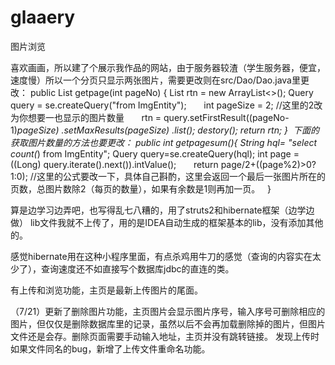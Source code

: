 # glaaery
图片浏览


喜欢画画，所以建了个展示我作品的网站，由于服务器较渣（学生服务器，便宜，速度慢）所以一个分页只显示两张图片，需要更改则在src/Dao/Dao.java里更改：
public List<ImgEntity> getpage(int pageNo)
    {
        List<ImgEntity> rtn = new ArrayList<>();
        Query query = se.createQuery("from ImgEntity");
        int pageSize = 2; //这里的2改为你想要一也显示的图片数量
        rtn = query.setFirstResult((pageNo-1)*pageSize)
                .setMaxResults(pageSize)
                .list();
        destory();
        return rtn;
    }
  下面的获取图片数量的方法也要更改：
    public int getpagesum(){
        String hql= "select count(*) from ImgEntity";
        Query query=se.createQuery(hql);
        int page = ((Long) query.iterate().next()).intValue();
        return page/2+((page%2)>0?1:0); //这里的公式要改一下，具体自己斟酌，这里会返回一个最后一张图片所在的页数，总图片数除2（每页的数量），如果有余数是1则再加一页。
    }

算是边学习边弄吧，也写得乱七八糟的，用了struts2和hibernate框架（边学边做）
lib文件我就不上传了，用的是IDEA自动生成的框架基本的lib，没有添加其他的。

感觉hibernate用在这种小程序里面，有点杀鸡用牛刀的感觉（查询的内容实在太少了），查询速度还不如直接写个数据库jdbc的直连的类。

有上传和浏览功能，主页是最新上传图片的尾面。

（7/21）更新了删除图片功能，主页图片会显示图片序号，输入序号可删除相应的图片，但仅仅是删除数据库里的记录，虽然以后不会再加载删除掉的图片，但图片文件还是会存。删除页面需要手动输入地址，主页并没有跳转链接。
发现上传时如果文件同名的bug，新增了上传文件重命名功能。
